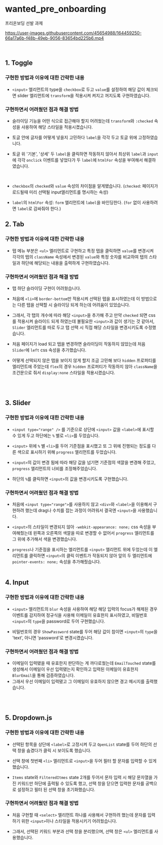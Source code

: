 # wanted_pre_onboarding

프리온보딩 선발 과제

https://user-images.githubusercontent.com/45654988/164459250-66a17a6b-f48b-49eb-9056-83654bd225b6.mp4

<br/>

## 1. Toggle

### 구현한 방법과 이유에 대한 간략한 내용

- `<input>` 엘리먼트의 type을 `checkbox`로 두고 `value`를 설정하여 해당 값이 체크되면 slider 엘리먼트에
  `transform`을 적용시켜 켜지고 꺼지도록 구현하였습니다.

### 구현하면서 어려웠던 점과 해결 방법

- 슬라이딩 기능을 어떤 식으로 접근해야 할지 어려웠는데 `transform`와 `:checked` 속성을 사용하여 해당 스타일을 적용시켰습니다.

- 토글 안에 글자를 어떻게 넣을지 고민하다 `label`을 각각 두고 토글 위에 고정하였습니다.

- 토글 위 '기본', '상세' 두 `label`을 클릭하면 작동하지 않아서 최상위 `label`과 `input`에 각각 `onclick` 이벤트를 넣었다가
  두 `label`에 `htmlFor` 속성을 부여해서 해결하였습니다.

  <br>

- `checkbox`의 `checked`와 `value` 속성의 차이점을 알게됐습니다. (`checked`: 페이지가 로드될때 미리 선택될 input엘리먼트를 명시하는 속성)
- `label`의 `htmlFor` 속성: `form` 엘리먼트에 `label`을 바인딩한다. (`for` 없이 사용하려면 `label`로 감싸줘야 한다.)

## 2. Tab

### 구현한 방법과 이유에 대한 간략한 내용

- 탭 메뉴 부분은 `<ul>` 엘리먼트로 구현하고 특정 탭을 클릭하면 `value`를 변경시켜 각각의 탭의 `className` 속성에서
  변경된 `value`와 특정 숫자를 비교하여 탭의 스타일과 하단에 해당되는 내용을 출력하게 구현하였습니다.

### 구현하면서 어려웠던 점과 해결 방법

- 탭 하단 슬라이딩 구현이 어려웠습니다.

- 처음에 `<li>`에 `border-bottom`만 적용시켜 선택된 탭을 표시하였는데
  이 방법으로는 다른 탭을 선택할 시 슬라이딩 되게 하는데 어려움이 있었습니다.

- 그래서, 각 탭의 개수에 따라 해당 `<input>`을 추가해 주고 만약 `checked` 되면 css를 적용시켜 슬라이드 되게 하였는데 불필요한 `<input>`과 값이 생기는 것 같아서, `Slider` 엘리먼트를 따로 두고 탭 선택 시 직접 해당 스타일을 변경시키도록 수정했습니다.

- 처음 페이지가 load 되고 탭을 변경하면 슬라이딩이 작동하지 않았는데 처음 `Slider`에 `left` css 속성을 추가했습니다.

- 어떻게 선택되지 않은 탭을 보이지 않게 할지 조금 고민해 보다 `hidden` 프로퍼티를 엘리먼트에 주었는데 `flex`의 경우 `hidden` 프로퍼티가 작동하지 않아 `className`을 조건문으로 줘서 `display:none` 스타일을 적용시켰습니다.

<br/><br/>

## 3. Slider
### 구현한 방법과 이유에 대한 간략한 내용
- `<input type="range" />` 를 기준으로 상단에 `<input>` 값을 `<label>`에 표시할 수 있게 두고 하단에는 `%` 별로 `<li>`를 두었습니다.

- `<input>` 위에 `%` 별 `<li>`를 두어 기준점을 표시했고 또 그 위에 진행되는 정도를 다른 색으로 표시하기 위해 `progress` 엘리먼트를 두었습니다.

- `<input>`의 값이 변경 됨에 따라 해당 값을 넘기면 기준점의 색깔을 변경해 주었고, `progress` 엘리먼트의 너비를 조정해주었습니다.

- 하단의 `%`를 클릭하면 `<input>`의 값을 변경시키도록 구현했습니다.


### 구현하면서 어려웠던 점과 해결 방법
- 처음에 `<input type="range">`를 사용하지 않고 `<div>`와 `<label>`을 이용해서
구현하려 했는데 drag나 수치를 잡는 과정이 어려워서 결국엔 `<input>`을 사용했습니다.

- `<input>`의 스타일이 변경되지 않아 `-webkit-appearance: none;` css 속성을 부여해줬는데 왼쪽과 오른쪽의 색깔을 따로 변경할 수 없어서 `progress` 엘리먼트를 그 위에 추가해서 색을 변경했습니다.

- `progress`나 기준점을 표시하는 엘리먼트를 `<input>` 엘리먼트 위에 두었는데 이 엘리먼트를 클릭하면 `<input>`의 클릭 이벤트가 작동되지 않아 앞의 두 엘리먼트에 ` pointer-events: none;` 속성을 추가해줬습니다.
<br><br>

## 4. Input

### 구현한 방법과 이유에 대한 간략한 내용

- `<input>` 엘리먼트의 `blur` 속성을 사용하여 해당 해당 입력의 focus가 해제된 경우 이벤트를 감지하여 정규식을 사용해 이메일이 유효한지 표시하였고,
  비밀번호 `<input>`의 `type`을 password로 두어 구현했습니다.

- 비밀번호의 경우 `ShowPassword` state를 두어 해당 값이 참이면 `<input>`의 `type`을 'text', 아니면 'password'로 변경시켰습니다.

### 구현하면서 어려웠던 점과 해결 방법

- 이메일이 입력됐을 때 유효한지 판단하는 게 까다로웠는데 `EmailTouched` state를 생성해서 이메일이 우선 입력됐는지 확인하고
  입력된 이메일이 유효한지 `BlurEmail`을 통해 검증하였습니다.
- 그래서 우선 이메일이 입력됐고 그 이메일이 유효하지 않으면 경고 메시지를 출력했습니다.

<br/><br/>

## 5. Dropdown.js

### 구현한 방법과 이유에 대한 간략한 내용

- 선택된 항목을 상단에 `<label>`로 고정시켜 두고 `OpenList` state를 두어 하단의 선택 창을 숨겼다가 클릭 시 보이도록 했습니다.

- 선택 창에 첫번째 `<li>` 엘리먼트로 `<input>`을 두어 필터 할 문자를 입력할 수 있게 했습니다.

- `Items` state와 `FilteredItmes` state 2개를 두어서 문자 입력 시 해당 문자열을 가진 키워드만 하단에 출력될 수 있도록 했고,
  선택 창을 닫으면 입력한 문자를 공백으로 설정하고 필터 된 선택 창을 초기화했습니다.

### 구현하면서 어려웠던 점과 해결 방법

- 처음 구현할 때 `<select>` 엘리먼트 하나를 사용해서 구현하려 했는데 문자를 입력하기 위한 `<input>`이나 스타일을 적용시키기 어려웠습니다.

- 그래서, 선택된 키워드 부분과 선택 창을 분리했으며, 선택 창은 `<ul>` 엘리먼트를 사용했습니다.

<br>
